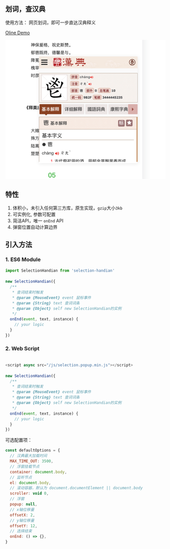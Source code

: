 ## 划词，查汉典
使用方法： 网页划词，即可一步直达汉典释义

[Oline Demo](https://medieval-china.github.io/2021/09/27/202109/28%E5%A4%9C%E8%AF%BB%E9%87%8A%E5%A5%A0%E8%AF%97%E3%80%82%E5%AD%94%E5%AD%90%E8%AF%9E%E8%BE%B0%E3%80%82/)

![示例图](docs/images/handian.png)


## 特性
1. 体积小，未引入任何第三方库，原生实现，`gzip`大小`3kb`
2. 可实例化, 参数可配置
3. 简洁API，唯一 `onEnd` API
4. 弹窗位置自动计算边界

## 引入方法

### 1. ES6 Module
```js
import SelectionHandian from 'selection-handian'

new SelectionHandian({
  /**
   * 查词结束时触发
   * @param {MouseEvent} event 鼠标事件
   * @param {String} text 查词词条
   * @param {Object} self new SelectionHandian的实例
   */
  onEnd(event, text, instance) {
    // your logic
  }
}) 

```

### 2. Web Script

```js

<script async src="/js/selection.popup.min.js"></script>

new SelectionHandian({
  /**
   * 查词结束时触发
   * @param {MouseEvent} event 鼠标事件
   * @param {String} text 查词词条
   * @param {Object} self new SelectionHandian的实例
   */
  onEnd(event, text, instance) {
    // your logic
  }
}) 

```

可选配置项：
```js
const defaultOptions = {
  // 汉典最大加载时间
  MAX_TIME_OUT: 3500,
  // 浮窗挂载节点
  container: document.body,
  // 监听节点
  el: document.body,
  // 滚动容器，默认为 document.documentElement || document.body
  scroller: void 0,
  // 浮窗
  popup: null,
  // x轴位移量
  offsetX: 2,
  // y轴位移量
  offsetY: 12,
  // 选择结束
  onEnd: () => {},
}
```